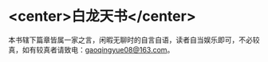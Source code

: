 # &lt;center&gt;白龙天书&lt;/center&gt;

本书辖下篇章皆属一家之言，闲暇无聊时的自言自语，读者自当娱乐即可，不必较真，如有较真者请致电：gaoqingyue08@163.com。

